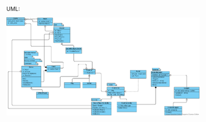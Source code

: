 UML: 

![BLACKJACK](https://github.com/xomageimer/BlackJack/blob/BlackJack_Core/doc/gitimages/blackjack2.png)